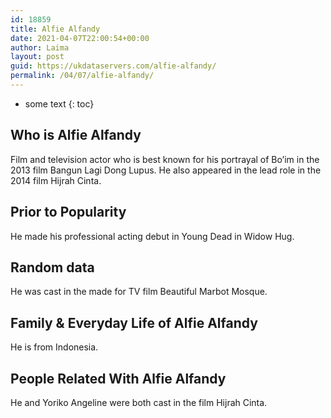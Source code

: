 ```yaml
---
id: 18859
title: Alfie Alfandy
date: 2021-04-07T22:00:54+00:00
author: Laima
layout: post
guid: https://ukdataservers.com/alfie-alfandy/
permalink: /04/07/alfie-alfandy/
---
```


* some text
{: toc}


## Who is Alfie Alfandy
                  
                  
                  
Film and television actor who is best known for his portrayal of Bo&#8217;im in the 2013 film Bangun Lagi Dong Lupus. He also appeared in the lead role in the 2014 film Hijrah Cinta.
                  
              
            
              
            
                
                
                
## Prior to Popularity
                  
                  
                  
He made his professional acting debut in Young Dead in Widow Hug.
                  
              
            
              
            
                
                
                
## Random data
                  
                  
                  
He was cast in the made for TV film Beautiful Marbot Mosque.
                  
              
            
              
            
                
                
                
## Family & Everyday Life of Alfie Alfandy
                  
                  
                  
He is from Indonesia.
                  
              
            
              
            
                
                
                
## People Related With Alfie Alfandy
                  
                  
                  
He and Yoriko Angeline were both cast in the film Hijrah Cinta. 
                  
              
            
              
            
                
              
            
              
              
            
            
              
            
          
          
          